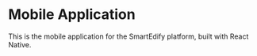 # Mobile Application

This is the mobile application for the SmartEdify platform, built with React Native.
